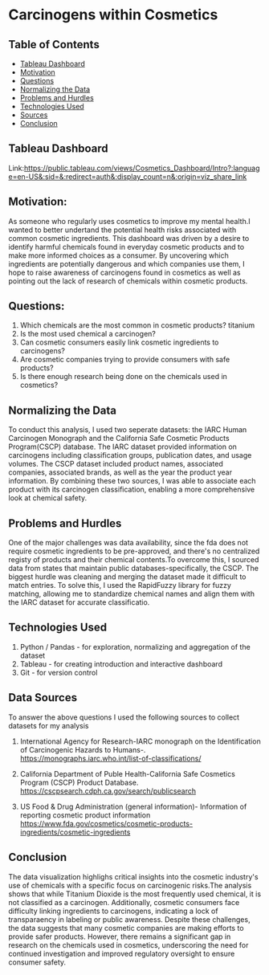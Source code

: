 # Carcinogens within Cosmetics 




## Table of Contents
* [Tableau Dashboard](#Tableau-dashboard)
* [Motivation](#motivation)
* [Questions](#questions)
* [Normalizing the Data](#normaling-the-data)
* [Problems and Hurdles](#problems-and-hurdles)
* [Technologies Used](#technologies-used)
* [Sources](#sources)
* [Conclusion](#conclusion)

## Tableau Dashboard
Link:https://public.tableau.com/views/Cosmetics_Dashboard/Intro?:language=en-US&:sid=&:redirect=auth&:display_count=n&:origin=viz_share_link

## Motivation:
As someone who regularly uses cosmetics to improve my mental health.I wanted to better undertand the potential health risks associated with common cosmetic ingredients. This dashboard was driven by a desire to identify harmful chemicals found in everyday cosmetic products and to make more informed choices as a consumer. By uncovering which ingredients are potentially dangerous and which companies use them, I hope to raise awareness of carcinogens found in cosmetics as well as pointing out the lack of research of chemicals within cosmetic products.


## Questions:
1) Which chemicals are the most common in cosmetic products? titanium
2) Is the most used chemical a carcinogen?
3) Can cosmetic consumers easily link cosmetic ingredients to carcinogens?
4) Are cosmetic companies trying to provide consumers with safe products?
5) Is there enough research being done on the chemicals used in cosmetics?



## Normalizing the Data
To conduct this analysis, I used two seperate datasets: the IARC Human Carcinogen Monograph and the California Safe Cosmetic Products Program(CSCP) database. The IARC dataset provided information on carcinogens including classification groups, publication dates, and usage volumes. The CSCP dataset included product names, associated companies, associated brands, as well as the year the product year information. By combining these two sources, I was able to associate each product with its carcinogen classification, enabling a more comprehensive look at chemical safety. 

## Problems and Hurdles
One of the major challenges was data availability, since the fda does not require cosmetic ingredients to be pre-approved, and there's no centralized registy of products and their chemical contents.To overcome this, I sourced data from states that maintain public databases-specifically, the CSCP. The biggest hurdle was cleaning and merging the dataset made it difficult to match entries. To solve this, I used the RapidFuzzy library for fuzzy matching, allowing me to standardize chemical names and align them with the IARC dataset for accurate classificatio. 

## Technologies Used
1) Python / Pandas - for exploration, normalizing and aggregation of the dataset
2) Tableau - for creating introduction and interactive dashboard 
3) Git - for version control

## Data Sources
To answer the above questions I used the following sources to collect datasets for my analysis

1) International Agency for Research-IARC monograph on the Identification of Carcinogenic Hazards to Humans-.
https://monographs.iarc.who.int/list-of-classifications/

2) California Department of Puble Health-California Safe Cosmetics Program (CSCP) Product Database.
https://cscpsearch.cdph.ca.gov/search/publicsearch

3) US Food & Drug Administration (general information)- Information of reporting cosmetic product information
https://www.fda.gov/cosmetics/cosmetic-products-ingredients/cosmetic-ingredients


## Conclusion
The data visualization highlighs critical insights into the cosmetic industry's use of chemicals with a specific focus on carcinogenic risks.The analysis shows that while Titanium Dioxide is the most frequently used chemical, it is not classified as a carcinogen. Additionally, cosmetic consumers face difficulty linking ingredients to carcinogens, indicating a lock of transparaency in labeling or public awareness. Despite these challenges, the data suggests that many cosmetic companies are making efforts to provide safer products. However, there remains a significant gap in research on the chemicals used in cosmetics, underscoring the need for continued investigation and improved regulatory oversight to ensure consumer safety. 
